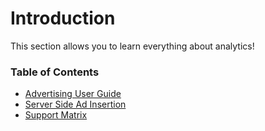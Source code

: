 # Introduction

This section allows you to learn everything about analytics!

### Table of Contents

- [Advertising User Guide](../../knowledge-base/01-advertisement/01-user-guide.md)
- [Server Side Ad Insertion](../../knowledge-base/01-advertisement/02-server-side-ad-insertion.md)
- [Support Matrix](../../knowledge-base/01-advertisement/03-support-matrix.md)